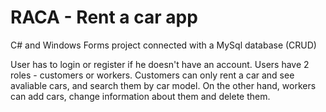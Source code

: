 # RACA - Rent a car app

C# and Windows Forms project connected with a MySql database (CRUD)

User has to login or register if he doesn't have an account. Users have 2 roles - customers or workers. Customers can only rent a car and see avaliable cars, and search them by car model. On the other hand, workers can add cars, change information about them and delete them. 
